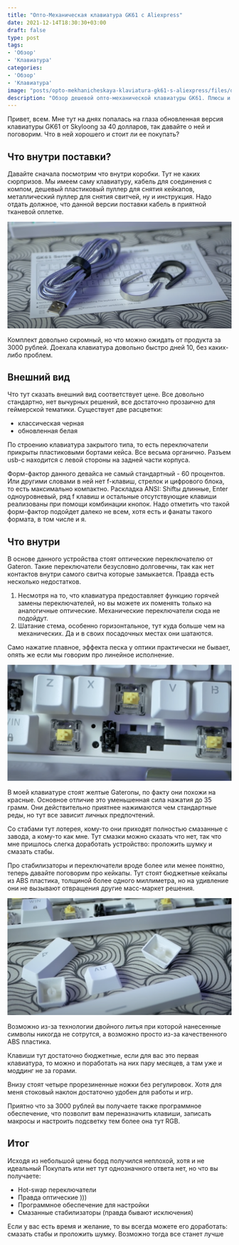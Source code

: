 ```yaml
---
title: "Опто-Механическая клавиатура GK61 c Aliexpress"
date: 2021-12-14T18:30:30+03:00
draft: false
type: post
tags:
- 'Обзор'
- 'Клавиатура'
categories:
- 'Обзор'
- 'Клавиатура'
image: "posts/opto-mekhanicheskaya-klaviatura-gk61-s-aliexpress/files/dc9f31fc51d4c5ece98c48b31f3040fa.png"
description: "Обзор дешевой опто-механической клавиатуры GK61. Плюсы и минусы."
---
```


Привет, всем. Мне тут на днях попалась на глаза обновленная версия клавиатуры GK61 от  Skyloong за 40 долларов, так давайте о ней и поговорим. Что в ней хорошего и стоит ли ее покупать?
 
 ##  Что внутри поставки? 
 
 Давайте сначала посмотрим что внутри коробки. Тут не каких сюрпризов. 
 Мы имеем саму клавиатуру, кабель для соединения с компом, дешевый пластиковый пуллер для снятия кейкапов, металлический пуллер для снятия свитчей, ну и инструкция. Надо отдать должное, что данной версии поставки  кабель в приятной тканевой оплетке.

![](files/8435de93f1b0a0327aa944ed9beebf78.png)

Комплект довольно скромный, но что можно ожидать от продукта за 3000 рублей. Доехала клавиатура довольно быстро дней 10, без каких-либо проблем. 
 
## Внешний вид 

Что тут сказать внешний вид соответствует цене. Все довольно стандартно, нет вычурных решений, все достаточно прозаично для геймерской тематики. Существует две расцветки: 
- классическая черная 
- обновленная белая 

По строению клавиатура закрытого типа, то есть переключатели прикрыты пластиковыми бортами кейса. Все весьма органично. Разъем usb-c находится с левой стороны на задней части корпуса. 
 
Форм-фактор  данного девайса не самый стандартный - 60 процентов. Или другими словами  в ней нет f-клавиш, стрелок и цифрового блока, то есть максимально компактно.  Раскладка ANSI: Shiftы длинные, Enter одноуровневый, ряд f клавиш и остальные отсутствующие клавиши реализованы при помощи комбинации кнопок. Надо отметить что такой форм-фактор подойдет далеко не всем, хотя есть и фанаты такого формата, в том числе и я. 
 
##  Что внутри 
 
В основе данного устройства стоят оптические переключателю от Gateron. Такие переключатели безусловно долговечны, так как нет контактов внутри самого свитча которые замыкается. Правда есть несколько недостатков. 
1. Несмотря на то, что клавиатура предоставляет функцию горячей замены переключателей, но вы можете их поменять только на аналогичные оптические. Механические переключатели сюда не подойдут. 
2. Шатание стема, особенно горизонтальное, тут куда больше чем на механических. Да и в своих посадочных местах они шатаются.  

Само нажатие плавное, эффекта песка у оптики практически не бывает, опять же если мы говорим про линейное исполнение.

![](files/a7e778c7c90843d199117365b809c82d.png)

В моей клавиатуре стоят желтые Gateronы, по факту они похожи на красные. Основное отличие это уменьшенная сила нажатия до 35 грамм. Они действительно приятнее нажимаются чем стандартные реды, но тут все зависит личных предпочтений.

Со стабами тут лотерея, кому-то они приходят полностью смазанные с завода, а кому-то как мне. Тут смазки можно сказать что нет, так что мне пришлось слегка доработать устройство: проложить шумку и смазать стабы.

Про стабилизаторы и переключатели вроде более или менее понятно, теперь давайте поговорим про кейкапы. Тут стоят бюджетные кейкапы из ABS пластика, толщиной более одного миллиметра, но на удивление они не вызывают отвращения другие масс-маркет решения.

![](files/44a92fe0331be57c3bf3813684b02cc1.png)

Возможно из-за технологии двойного литья при которой нанесенные символы никогда не сотрутся, а возможно просто из-за качественного ABS пластика. 

Клавиши тут достаточно бюджетные, если для вас это первая клавиатура, то можно и поработать на них пару месяцев, а там уже  и моддинг не за горами.

Внизу стоят четыре прорезиненные ножки без регулировок. Хотя для меня стоковый наклон достаточно удобен для работы и игр. 

Приятно что за 3000 рублей вы получаете также программное обеспечение, что позволит вам переназначить клавиши, записать макросы и настроить подсветку тем более она тут RGB.

## Итог 

Исходя из небольшой цены борд получился неплохой, хотя и не идеальный  Покупать или нет тут однозначного ответа нет, но что вы получаете: 
- Hot-swap переключатели
- Правда оптические ))) 
- Программное обеспечение для настройки 
- Смазанные стабилизаторы (правда бывают исключения) 

Если у вас есть время и желание, то вы всегда можете его доработать: смазать стабы и проложить шумку. Возможно тогда все станет лучше